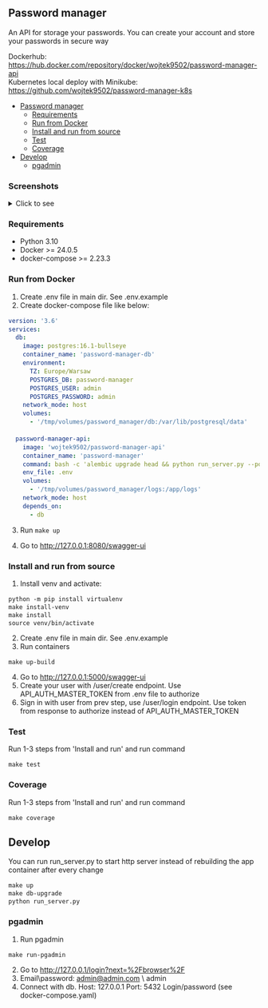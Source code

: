## Password manager
An API for storage your passwords. You can create your account and store your passwords in secure way

Dockerhub: https://hub.docker.com/repository/docker/wojtek9502/password-manager-api  
Kubernetes local deploy with Minikube: https://github.com/wojtek9502/password-manager-k8s

<!-- TOC -->
  * [Password manager](#password-manager)
    * [Requirements](#requirements)
    * [Run from Docker](#run-from-docker)
    * [Install and run from source](#install-and-run-from-source)
    * [Test](#test)
    * [Coverage](#coverage)
  * [Develop](#develop)
    * [pgadmin](#pgadmin)
<!-- TOC -->

### Screenshots
<details>
<summary>Click to see</summary>

![img.png](screenshots/screen1.png)
![img.png](screenshots/screen2.png)
![img.png](screenshots/screen3.png)
</details>

### Requirements
- Python 3.10
- Docker >=  24.0.5
- docker-compose >= 2.23.3

### Run from Docker
1. Create .env file in main dir. See .env.example
2. Create docker-compose file like below:
```yaml
version: '3.6'
services:
  db:
    image: postgres:16.1-bullseye
    container_name: 'password-manager-db'
    environment:
      TZ: Europe/Warsaw
      POSTGRES_DB: password-manager
      POSTGRES_USER: admin
      POSTGRES_PASSWORD: admin
    network_mode: host
    volumes:
      - '/tmp/volumes/password_manager/db:/var/lib/postgresql/data'

  password-manager-api:
    image: 'wojtek9502/password-manager-api'
    container_name: 'password-manager'
    command: bash -c 'alembic upgrade head && python run_server.py --port 8080'
    env_file: .env
    volumes:
      - '/tmp/volumes/password_manager/logs:/app/logs'
    network_mode: host
    depends_on:
      - db
```
3. Run ```make up```
4) Go to http://127.0.0.1:8080/swagger-ui

### Install and run from source
1) Install venv and activate:
```shell
python -m pip install virtualenv
make install-venv
make install
source venv/bin/activate
```
2) Create .env file in main dir. See .env.example
3) Run containers
```shell
make up-build
````
4) Go to http://127.0.0.1:5000/swagger-ui
5) Create your user with /user/create endpoint. Use API_AUTH_MASTER_TOKEN from .env file to authorize
6) Sign in with user from prev step, use /user/login endpoint. Use token from response to authorize instead of API_AUTH_MASTER_TOKEN


### Test
Run 1-3 steps from 'Install and run' and run command
```shell
make test
```

### Coverage
Run 1-3 steps from 'Install and run' and run command
```shell
make coverage
```

## Develop
You can run run_server.py to start http server instead of rebuilding the app container after every change
```shell
make up
make db-upgrade
python run_server.py
```

### pgadmin
1) Run pgadmin
```shell
make run-pgadmin
```
2) Go to http://127.0.0.1/login?next=%2Fbrowser%2F
3) Email\password: admin@admin.com \ admin
4) Connect with db. Host: 127.0.0.1 Port: 5432 Login/password (see docker-compose.yaml)
